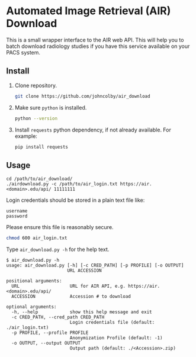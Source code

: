 # Automated Image Retrieval (AIR) Download

This is a small wrapper interface to the AIR web API. This will help you to batch download radiology studies if you have this service available on your PACS system.

## Install

1. Clone repository.

    ```bash
    git clone https://github.com/johncolby/air_download
    ```

1. Make sure `python` is installed.

    ```bash
    python --version
    ```

1. Install `requests` python dependency, if not already available. For example:

    ```bash
    pip install requests
    ```

## Usage

```
cd /path/to/air_download/
./airdownload.py -c /path/to/air_login.txt https://air.<domain>.edu/api/ 11111111
```

Login credentials should be stored in a plain text file like:
```
username
password
```

Please ensure this file is reasonably secure.

```bash
chmod 600 air_login.txt
```

Type `air_download.py -h` for the help text.

```
$ air_download.py -h
usage: air_download.py [-h] [-c CRED_PATH] [-p PROFILE] [-o OUTPUT]
                       URL ACCESSION

positional arguments:
  URL                   URL for AIR API, e.g. https://air.<domain>.edu/api/
  ACCESSION             Accession # to download

optional arguments:
  -h, --help            show this help message and exit
  -c CRED_PATH, --cred_path CRED_PATH
                        Login credentials file (default: ./air_login.txt)
  -p PROFILE, --profile PROFILE
                        Anonymization Profile (default: -1)
  -o OUTPUT, --output OUTPUT
                        Output path (default: ./<Accession>.zip)
```
